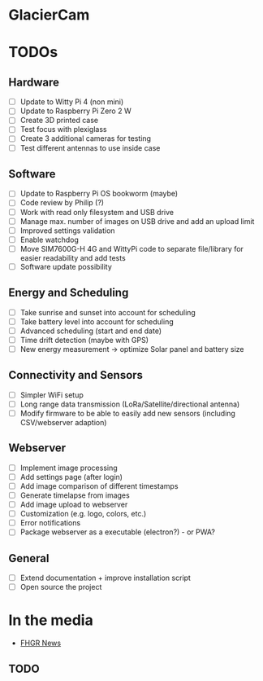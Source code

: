# GlacierCam

# TODOs
## Hardware
- [ ] Update to Witty Pi 4 (non mini)
- [ ] Update to Raspberry Pi Zero 2 W
- [ ] Create 3D printed case
- [ ] Test focus with plexiglass
- [ ] Create 3 additional cameras for testing
- [ ] Test different antennas to use inside case

## Software
- [ ] Update to Raspberry Pi OS bookworm (maybe)
- [ ] Code review by Philip (?)
- [ ] Work with read only filesystem and USB drive
- [ ] Manage max. number of images on USB drive and add an upload limit
- [ ] Improved settings validation
- [ ] Enable watchdog
- [ ] Move SIM7600G-H 4G and WittyPi code to separate file/library for easier readability and add tests
- [ ] Software update possibility

## Energy and Scheduling
- [ ] Take sunrise and sunset into account for scheduling
- [ ] Take battery level into account for scheduling
- [ ] Advanced scheduling (start and end date)
- [ ] Time drift detection (maybe with GPS)
- [ ] New energy measurement -> optimize Solar panel and battery size

## Connectivity and Sensors
- [ ] Simpler WiFi setup
- [ ] Long range data transmission (LoRa/Satellite/directional antenna)
- [ ] Modify firmware to be able to easily add new sensors (including CSV/webserver adaption)

## Webserver
- [ ] Implement image processing
- [ ] Add settings page (after login)
- [ ] Add image comparison of different timestamps
- [ ] Generate timelapse from images
- [ ] Add image upload to webserver
- [ ] Customization (e.g. logo, colors, etc.)
- [ ] Error notifications
- [ ] Package webserver as a executable (electron?) - or PWA?

## General
- [ ] Extend documentation + improve installation script
- [ ] Open source the project

# In the media
* [FHGR News](https://www.fhgr.ch/news/newsdetail/photonics-bachelorarbeit-wird-praemiert/)
## TODO

